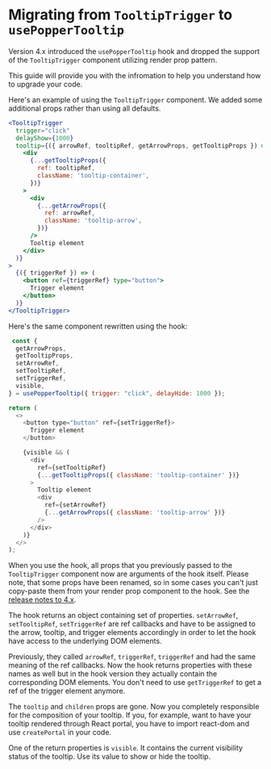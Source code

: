 # Migrating from `TooltipTrigger` to `usePopperTooltip`

Version 4.x introduced the `usePopperTooltip` hook and dropped the support of the `TooltipTrigger` component utilizing
render prop pattern.

This guide will provide you with the infromation to help you understand how to upgrade your code.

Here's an example of using the `TooltipTrigger` component. We added some additional props rather than using all
defaults.

```jsx
<TooltipTrigger
  trigger="click"
  delayShow={1000}
  tooltip={({ arrowRef, tooltipRef, getArrowProps, getTooltipProps }) => (
    <div
      {...getTooltipProps({
        ref: tooltipRef,
        className: 'tooltip-container',
      })}
    >
      <div
        {...getArrowProps({
          ref: arrowRef,
          className: 'tooltip-arrow',
        })}
      />
      Tooltip element
    </div>
  )}
>
  {({ triggerRef }) => (
    <button ref={triggerRef} type="button">
      Trigger element
    </button>
  )}
</TooltipTrigger>
```

Here's the same component rewritten using the hook:

```js
 const {
  getArrowProps,
  getTooltipProps,
  setArrowRef,
  setTooltipRef,
  setTriggerRef,
  visible,
} = usePopperTooltip({ trigger: "click", delayHide: 1000 });

return (
  <>
    <button type="button" ref={setTriggerRef}>
      Trigger element
    </button>

    {visible && (
      <div
        ref={setTooltipRef}
        {...getTooltipProps({ className: 'tooltip-container' })}
      >
        Tooltip element
        <div
          ref={setArrowRef}
          {...getArrowProps({ className: 'tooltip-arrow' })}
        />
      </div>
    )}
  </>
);

```

When you use the hook, all props that you previously passed to the `TooltipTrigger` component now are arguments of the
hook itself. Please note, that some props have been renamed, so in some cases you can't just copy-paste them from your
render prop component to the hook. See the [release notes to 4.x](release-notes.md).

The hook returns an object containing set of properties. `setArrowRef`, `setTooltipRef`, `setTriggerRef` are ref
callbacks and have to be assigned to the arrow, tooltip, and trigger elements accordingly in order to let the hook have
access to the underlying DOM elements.

Previously, they called `arrowRef`, `triggerRef`, `triggerRef` and had the same meaning of the ref callbacks. Now the
hook returns properties with these names as well but in the hook version they actually contain the corresponding DOM
elements. You don't need to use `getTriggerRef` to get a ref of the trigger element anymore.

The `tooltip` and `children` props are gone. Now you completely responsible for the composition of your tooltip. If you,
for example, want to have your tooltip rendered through React portal, you have to import react-dom and
use `createPortal` in your code.

One of the return properties is `visible`. It contains the current visibility status of the tooltip. Use its value to
show or hide the tooltip.
